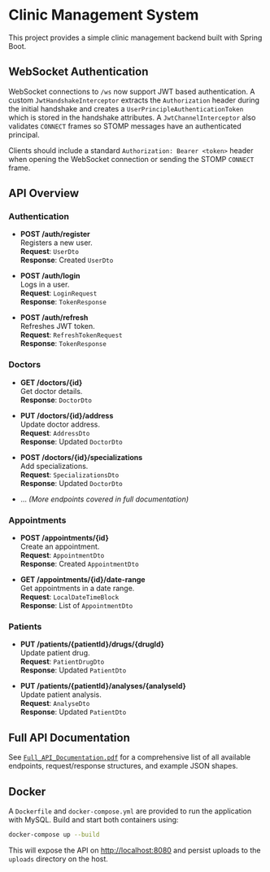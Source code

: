 # Clinic Management System

This project provides a simple clinic management backend built with Spring Boot.  

## WebSocket Authentication

WebSocket connections to `/ws` now support JWT based authentication. A custom
`JwtHandshakeInterceptor` extracts the `Authorization` header during the initial
handshake and creates a `UserPrincipleAuthenticationToken` which is stored in the
handshake attributes. A `JwtChannelInterceptor` also validates `CONNECT` frames
so STOMP messages have an authenticated principal.

Clients should include a standard `Authorization: Bearer <token>` header when
opening the WebSocket connection or sending the STOMP `CONNECT` frame.

## API Overview

### Authentication

- **POST /auth/register**  
  Registers a new user.  
  **Request**: `UserDto`  
  **Response**: Created `UserDto`

- **POST /auth/login**  
  Logs in a user.  
  **Request**: `LoginRequest`  
  **Response**: `TokenResponse`

- **POST /auth/refresh**  
  Refreshes JWT token.  
  **Request**: `RefreshTokenRequest`  
  **Response**: `TokenResponse`

### Doctors

- **GET /doctors/{id}**  
  Get doctor details.  
  **Response**: `DoctorDto`

- **PUT /doctors/{id}/address**  
  Update doctor address.  
  **Request**: `AddressDto`  
  **Response**: Updated `DoctorDto`

- **POST /doctors/{id}/specializations**  
  Add specializations.  
  **Request**: `SpecializationsDto`  
  **Response**: Updated `DoctorDto`

- ... _(More endpoints covered in full documentation)_

### Appointments

- **POST /appointments/{id}**  
  Create an appointment.  
  **Request**: `AppointmentDto`  
  **Response**: Created `AppointmentDto`

- **GET /appointments/{id}/date-range**  
  Get appointments in a date range.  
  **Request**: `LocalDateTimeBlock`  
  **Response**: List of `AppointmentDto`

### Patients

- **PUT /patients/{patientId}/drugs/{drugId}**  
  Update patient drug.  
  **Request**: `PatientDrugDto`  
  **Response**: Updated `PatientDto`

- **PUT /patients/{patientId}/analyses/{analyseId}**  
  Update patient analysis.  
  **Request**: `AnalyseDto`  
  **Response**: Updated `PatientDto`

## Full API Documentation

See [`Full_API_Documentation.pdf`](./Full_API_Documentation.pdf) for a comprehensive list of all available endpoints, request/response structures, and example JSON shapes.
## Docker

A `Dockerfile` and `docker-compose.yml` are provided to run the application with MySQL.
Build and start both containers using:

```bash
docker-compose up --build
```

This will expose the API on [http://localhost:8080](http://localhost:8080) and persist uploads to the `uploads` directory on the host.
